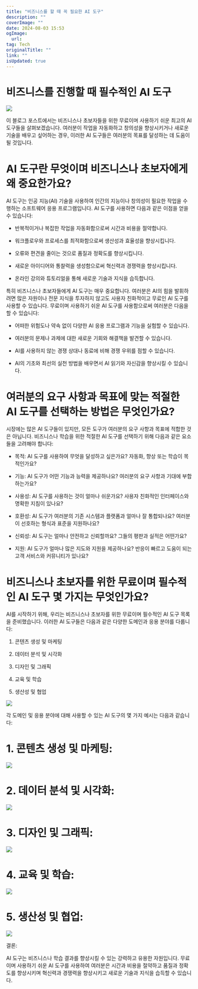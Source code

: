 ```yaml
---
title: "비즈니스를 할 때 꼭 필요한 AI 도구"
description: ""
coverImage: ""
date: 2024-08-03 15:53
ogImage: 
  url: 
tag: Tech
originalTitle: ""
link: ""
isUpdated: true
---
```






# 비즈니스를 진행할 때 필수적인 AI 도구

<img src="/assets/img/AI-Tools-for-Business-or-Beginners:-Free-Must-Use-Resources_0.png" />

<div class="content-ad"></div>

이 블로그 포스트에서는 비즈니스나 초보자들을 위한 무료이며 사용하기 쉬운 최고의 AI 도구들을 살펴보겠습니다. 여러분이 작업을 자동화하고 창의성을 향상시키거나 새로운 기술을 배우고 싶어하는 경우, 이러한 AI 도구들은 여러분의 목표를 달성하는 데 도움이 될 것입니다.

# AI 도구란 무엇이며 비즈니스나 초보자에게 왜 중요한가요?

AI 도구는 인공 지능(AI) 기술을 사용하여 인간의 지능이나 창의성이 필요한 작업을 수행하는 소프트웨어 응용 프로그램입니다. AI 도구를 사용하면 다음과 같은 이점을 얻을 수 있습니다:

- 반복적이거나 복잡한 작업을 자동화함으로써 시간과 비용을 절약합니다.

- 워크플로우와 프로세스를 최적화함으로써 생산성과 효율성을 향상시킵니다.

- 오류와 편견을 줄이는 것으로 품질과 정확도를 향상시킵니다.

- 새로운 아이디어와 통찰력을 생성함으로써 혁신력과 경쟁력을 향상시킵니다.

- 온라인 강의와 튜토리얼을 통해 새로운 기술과 지식을 습득합니다.

특히 비즈니스나 초보자들에게 AI 도구는 매우 중요합니다. 여러분은 AI의 힘을 발휘하려면 많은 자원이나 전문 지식을 투자하지 않고도 사용자 친화적이고 무료인 AI 도구를 사용할 수 있습니다. 무료이며 사용하기 쉬운 AI 도구를 사용함으로써 여러분은 다음을 할 수 있습니다:

- 어떠한 위험도나 약속 없이 다양한 AI 응용 프로그램과 기능을 실험할 수 있습니다.

- 여러분의 문제나 과제에 대한 새로운 기회와 해결책을 발견할 수 있습니다.

- AI를 사용하지 않는 경쟁 상대나 동료에 비해 경쟁 우위를 점할 수 있습니다.

- AI의 기초와 최선의 실천 방법을 배우면서 AI 읽기와 자신감을 향상시킬 수 있습니다.

# 여러분의 요구 사항과 목표에 맞는 적절한 AI 도구를 선택하는 방법은 무엇인가요?

<div class="content-ad"></div>

시장에는 많은 AI 도구들이 있지만, 모든 도구가 여러분의 요구 사항과 목표에 적합한 것은 아닙니다. 비즈니스나 학습을 위한 적절한 AI 도구를 선택하기 위해 다음과 같은 요소들을 고려해야 합니다:

- 목적: AI 도구를 사용하여 무엇을 달성하고 싶은가요? 자동화, 향상 또는 학습이 목적인가요?

- 기능: AI 도구가 어떤 기능과 능력을 제공하나요? 여러분의 요구 사항과 기대에 부합하는가요?

- 사용성: AI 도구를 사용하는 것이 얼마나 쉬운가요? 사용자 친화적인 인터페이스와 명확한 지침이 있나요?

- 호환성: AI 도구가 여러분의 기존 시스템과 플랫폼과 얼마나 잘 통합되나요? 여러분이 선호하는 형식과 표준을 지원하나요?

- 신뢰성: AI 도구는 얼마나 안전하고 신뢰할까요? 그들의 평판과 실적은 어떤가요?

- 지원: AI 도구가 얼마나 많은 지도와 지원을 제공하나요? 반응이 빠르고 도움이 되는 고객 서비스와 커뮤니티가 있나요?

# 비즈니스나 초보자를 위한 무료이며 필수적인 AI 도구 몇 가지는 무엇인가요?

AI를 시작하기 위해, 우리는 비즈니스나 초보자를 위한 무료이며 필수적인 AI 도구 목록을 준비했습니다. 이러한 AI 도구들은 다음과 같은 다양한 도메인과 응용 분야를 다룹니다:

1. 콘텐츠 생성 및 마케팅

2. 데이터 분석 및 시각화

3. 디자인 및 그래픽

4. 교육 및 학습

5. 생산성 및 협업

<img src="/assets/img/AI-Tools-for-Business-or-Beginners:-Free-Must-Use-Resources_1.png" />

<div class="content-ad"></div>

각 도메인 및 응용 분야에 대해 사용할 수 있는 AI 도구의 몇 가지 예시는 다음과 같습니다:

<div class="content-ad"></div>

# 1. 콘텐츠 생성 및 마케팅:

<img src="/assets/img/AI-Tools-for-Business-or-Beginners:-Free-Must-Use-Resources_2.png" />

# 2. 데이터 분석 및 시각화:

<img src="/assets/img/AI-Tools-for-Business-or-Beginners:-Free-Must-Use-Resources_3.png" />

# 3. 디자인 및 그래픽:

<img src="/assets/img/AI-Tools-for-Business-or-Beginners:-Free-Must-Use-Resources_4.png" />

# 4. 교육 및 학습:

<img src="/assets/img/AI-Tools-for-Business-or-Beginners:-Free-Must-Use-Resources_5.png" />

# 5. 생산성 및 협업:

<div class="content-ad"></div>

<img src="/assets/img/AI-Tools-for-Business-or-Beginners:-Free-Must-Use-Resources_6.png" />

결론:

AI 도구는 비즈니스나 학습 결과를 향상시킬 수 있는 강력하고 유용한 자원입니다. 무료이며 사용하기 쉬운 AI 도구를 사용하여 여러분은 시간과 비용을 절약하고 품질과 정확도를 향상시키며 혁신력과 경쟁력을 향상시키고 새로운 기술과 지식을 습득할 수 있습니다.
